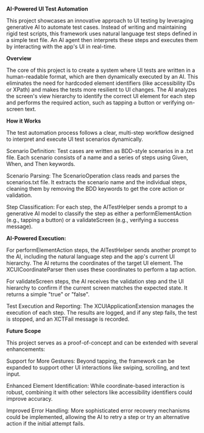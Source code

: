 **AI-Powered UI Test Automation**

This project showcases an innovative approach to UI testing by leveraging generative AI to automate test cases. Instead of writing and maintaining rigid test scripts, this framework uses natural language test steps defined in a simple text file. An AI agent then interprets these steps and executes them by interacting with the app's UI in real-time.

**Overview**

The core of this project is to create a system where UI tests are written in a human-readable format, which are then dynamically executed by an AI. This eliminates the need for hardcoded element identifiers (like accessibility IDs or XPath) and makes the tests more resilient to UI changes. The AI analyzes the screen's view hierarchy to identify the correct UI element for each step and performs the required action, such as tapping a button or verifying on-screen text.

**How it Works**

The test automation process follows a clear, multi-step workflow designed to interpret and execute UI test scenarios dynamically.

Scenario Definition: Test cases are written as BDD-style scenarios in a .txt file. Each scenario consists of a name and a series of steps using Given, When, and Then keywords.

Scenario Parsing: The ScenarioOperation class reads and parses the scenarios.txt file. It extracts the scenario name and the individual steps, cleaning them by removing the BDD keywords to get the core action or validation.

Step Classification: For each step, the AITestHelper sends a prompt to a generative AI model to classify the step as either a performElementAction (e.g., tapping a button) or a validateScreen (e.g., verifying a success message).

**AI-Powered Execution:**

For performElementAction steps, the AITestHelper sends another prompt to the AI, including the natural language step and the app's current UI hierarchy. The AI returns the coordinates of the target UI element. The XCUICoordinateParser then uses these coordinates to perform a tap action.

For validateScreen steps, the AI receives the validation step and the UI hierarchy to confirm if the current screen matches the expected state. It returns a simple "true" or "false".

Test Execution and Reporting: The XCUIApplicationExtension manages the execution of each step. The results are logged, and if any step fails, the test is stopped, and an XCTFail message is recorded.

**Future Scope**

This project serves as a proof-of-concept and can be extended with several enhancements:

Support for More Gestures: Beyond tapping, the framework can be expanded to support other UI interactions like swiping, scrolling, and text input.

Enhanced Element Identification: While coordinate-based interaction is robust, combining it with other selectors like accessibility identifiers could improve accuracy.

Improved Error Handling: More sophisticated error recovery mechanisms could be implemented, allowing the AI to retry a step or try an alternative action if the initial attempt fails.
